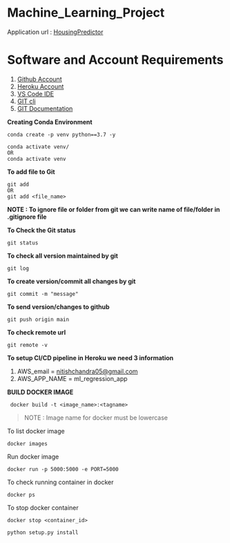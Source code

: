 # Machine_Learning_Project

Application url : [HousingPredictor](https://ml-regression-app.herokuapp.com/)

# Software and Account Requirements
1. [Github Account](https://github.com)
2. [Heroku Account](https://dashboard.heroku.com/login)
3. [VS Code IDE](https://code.visualstudio.com/download)
4. [GIT cli](https://git-scm.com/downloads)
5. [GIT Documentation](https://git-scm.com/docs/gittutorial)



**Creating Conda Environment**
```
conda create -p venv python==3.7 -y
```
```
conda activate venv/
OR
conda activate venv
```

**To add file to Git**
```
git add
OR
git add <file_name>
```

**NOTE : To ignore file or folder from git we can write name of file/folder in .gitignore file**


**To Check the Git status**
```
git status
```

**To check all version maintained by git**
```
git log
```

**To create version/commit all changes by git**
```
git commit -m "message"
```

**To send version/changes to github**
```
git push origin main
```

**To check remote url**
```
git remote -v
```

**To setup CI/CD pipeline in Heroku we need 3 information**
1. AWS_email = nitishchandra05@gmail.com 
2. AWS_APP_NAME = ml_regression_app


**BUILD DOCKER IMAGE**
```
 docker build -t <image_name>:<tagname>
```
> NOTE : Image name for docker must be lowercase


To list docker image
```
docker images
```

Run docker image
```
docker run -p 5000:5000 -e PORT=5000
```

To check running container in docker
```
docker ps
```

To stop docker container
```
docker stop <container_id>
```

```
python setup.py install
```


 




